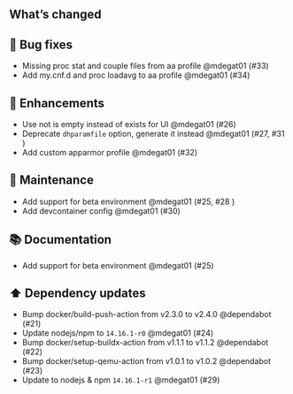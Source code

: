 ## What’s changed
## 🐛 Bug fixes

- Missing proc stat and couple files from aa profile @mdegat01 (#33)
- Add my.cnf.d and proc loadavg to aa profile @mdegat01 (#34)

## 🚀 Enhancements

- Use not is empty instead of exists for UI @mdegat01 (#26)
- Deprecate `dhparamfile` option, generate it instead @mdegat01 (#27, #31 )
- Add custom apparmor profile @mdegat01 (#32)

## 🧰 Maintenance

- Add support for beta environment @mdegat01 (#25, #28 )
- Add devcontainer config @mdegat01 (#30)

## 📚 Documentation

- Add support for beta environment @mdegat01 (#25)

## ⬆️ Dependency updates

- Bump docker/build-push-action from v2.3.0 to v2.4.0 @dependabot (#21)
- Update nodejs/npm to `14.16.1-r0` @mdegat01 (#24)
- Bump docker/setup-buildx-action from v1.1.1 to v1.1.2 @dependabot (#22)
- Bump docker/setup-qemu-action from v1.0.1 to v1.0.2 @dependabot (#23)
- Update to nodejs & npm `14.16.1-r1` @mdegat01 (#29)

